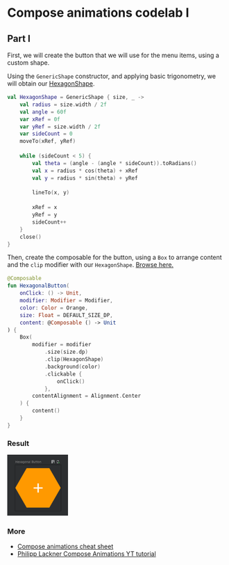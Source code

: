 # Compose animations codelab I

## Part I

First, we will create the button that we will use for the menu items, using a custom shape.

Using the `GenericShape` constructor, and applying basic trigonometry, we will obtain our [HexagonShape](app/src/main/java/dev/fabirt/composeanimationscodelab1/ui/theme/Shape.kt).

```kotlin
val HexagonShape = GenericShape { size, _ ->
    val radius = size.width / 2f
    val angle = 60f
    var xRef = 0f
    var yRef = size.width / 2f
    var sideCount = 0
    moveTo(xRef, yRef)

    while (sideCount < 5) {
        val theta = (angle - (angle * sideCount)).toRadians()
        val x = radius * cos(theta) + xRef
        val y = radius * sin(theta) + yRef

        lineTo(x, y)

        xRef = x
        yRef = y
        sideCount++
    }
    close()
}
```

Then, create the composable for the button, using a `Box` to arrange content and the `clip` modifier with our `HexagonShape`. 
[Browse here.](app/src/main/java/dev/fabirt/composeanimationscodelab1/ui/component/HexagonalButton.kt)

```kotlin
@Composable
fun HexagonalButton(
    onClick: () -> Unit,
    modifier: Modifier = Modifier,
    color: Color = Orange,
    size: Float = DEFAULT_SIZE_DP,
    content: @Composable () -> Unit
) {
    Box(
        modifier = modifier
            .size(size.dp)
            .clip(HexagonShape)
            .background(color)
            .clickable {
                onClick()
            },
        contentAlignment = Alignment.Center
    ) {
        content()
    }
}
```

### Result

<img
alt="Button result"
height="140"
src="docs/hexagonal_button_preview.png"
/>

### More

- [Compose animations cheat sheet](https://storage.googleapis.com/android-stories/compose/Compose_Animation_Cheat_Sheet.pdf)
- [Philipp Lackner Compose Animations YT tutorial](https://youtu.be/6ZZDPILtYlA)
